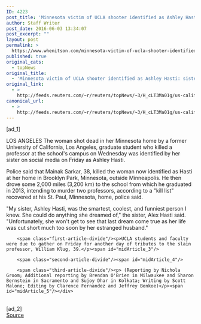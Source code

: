 ```yaml
---
ID: 4223
post_title: 'Minnesota victim of UCLA shooter identified as Ashley Hasti: sister'
author: Staff Writer
post_date: 2016-06-03 13:34:07
post_excerpt: ""
layout: post
permalink: >
  https://www.whenitson.com/minnesota-victim-of-ucla-shooter-identified-as-ashley-hasti-sister/
published: true
original_cats:
  - topNews
original_title:
  - 'Minnesota victim of UCLA shooter identified as Ashley Hasti: sister'
original_link:
  - >
    http://feeds.reuters.com/~r/reuters/topNews/~3/H_cLT3Ma01g/us-california-shooting-university-idUSKCN0YP12R
canonical_url:
  - >
    http://feeds.reuters.com/~r/reuters/topNews/~3/H_cLT3Ma01g/us-california-shooting-university-idUSKCN0YP12R
---
```

 [ad_1]
<br><div id="articleText">
<span id="midArticle_start"/>

<span class="focusParagraph" readability="6"><p><span class="articleLocation">LOS ANGELES</span> The woman shot dead in her Minnesota home by a former University of California, Los Angeles, graduate student who killed a professor at the school's campus on Wednesday was identified by her sister on social media on Friday as Ashley Hasti.</p></span><span id="midArticle_0"/><p>Police said that Mainak Sarkar, 38, killed the woman now identified as Hasti at her home in Brooklyn Park, Minnesota, outside Minneapolis. He then drove some 2,000 miles (3,200 km) to the school from which he graduated in 2013, intending to murder two professors, according to a "kill list" recovered at his St. Paul, Minnesota, home, police said.</p><span id="midArticle_1"/><p>"My sister, Ashley Hasti, was the smartest, coolest, and funniest person I knew. She could do anything she dreamed of," the sister, Alex Hasti said. "Unfortunately, she won't get to see that last dream come true as her life was cut short much too soon by her estranged husband."</p><span id="midArticle_2"/>
        
        <span class="first-article-divide"/><p>UCLA students and faculty were due to gather on Friday for another day of tributes to the slain professor, William Klug, 39.</p><span id="midArticle_3"/>
        
        <span class="second-article-divide"/><span id="midArticle_4"/>
        
        <span class="third-article-divide"/><p> (Reporting by Nichola Groom; Additional reporting by Brendan O'Brien in Milwaukee and Sharon Bernstein in Sacramento and Sujoy Dhar in Kolkata; Writing by Scott Malone; Editing by Clarence Fernandez and Jeffrey Benkoe)</p><span id="midArticle_5"/></div>
<br>[ad_2]
<br><a href="http://feeds.reuters.com/~r/reuters/topNews/~3/H_cLT3Ma01g/us-california-shooting-university-idUSKCN0YP12R">Source </a>